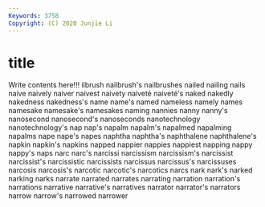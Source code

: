 ```yaml
---
Keywords: 3758
Copyright: (C) 2020 Junjie Li
---
```


# title

Write contents here!!!
ilbrush 
nailbrush's 
nailbrushes 
nailed 
nailing 
nails 
naive
naively 
naiver 
naivest 
naivety 
naiveté 
naiveté's 
naked 
nakedly 
nakedness 
nakedness's
name 
name's 
named 
nameless 
namely 
names 
namesake 
namesake's 
namesakes 
naming
nannies 
nanny 
nanny's 
nanosecond 
nanosecond's 
nanoseconds 
nanotechnology 
nanotechnology's 
nap 
nap's
napalm 
napalm's 
napalmed 
napalming 
napalms 
nape 
nape's 
napes 
naphtha 
naphtha's
naphthalene 
naphthalene's 
napkin 
napkin's 
napkins 
napped 
nappier 
nappies 
nappiest 
napping
nappy 
nappy's 
naps 
narc 
narc's 
narcissi 
narcissism 
narcissism's 
narcissist 
narcissist's
narcissistic 
narcissists 
narcissus 
narcissus's 
narcissuses 
narcosis 
narcosis's 
narcotic 
narcotic's 
narcotics
narcs 
nark 
nark's 
narked 
narking 
narks 
narrate 
narrated 
narrates 
narrating
narration 
narration's 
narrations 
narrative 
narrative's 
narratives 
narrator 
narrator's 
narrators 
narrow
narrow's 
narrowed 
narrower 
